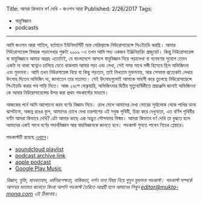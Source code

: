 Title: আমরা কিভাবে বর্ণ দেখি - জওশন আরা
Published: 2/26/2017
Tags:
  - স্নায়ুবিজ্ঞান
  - podcasts
---

আমি জওশন আরা শাতিল, বর্তমানে ইউনিভার্সিটি অফ মেরিল্যান্ডে নিউরোসায়েন্সে পিএইচডি করছি। আমার নিউরোসায়েন্স বিষয়ক পড়ালেখার শুরুটা ২০০৯ -এ তখন আমি সদ্য একজন ইঞ্জিনিয়ারিং গ্রাজুয়েট। কিন্তু নিউরোসায়েন্স বা স্নায়ুবিজ্ঞানে আমার আগ্রহ এতোটাই, যে বাংলাদেশে আসলে স্নায়ুবিজ্ঞান নিয়ে পড়ালেখা বা গবেষণার সুযোগ তেমন একটা না থাকা স্বত্ব্যেও চালিয়ে যেতে থাকলাম আমার পড়া এবং লেখা, সেই সময় সাথে সঙ্গী হিসেবে ছিল অভিজিৎদা এবং মুক্তমনা। আমি তখন নিউরসায়েন্স নিয়ে যা কিছু পড়তাম, তাই লিখতাম মুক্তমনায়, আর সেসমস্ত প্রত্যেকটা লেখায় উৎসাহ দিতেন অভিজিৎ দা, জানাতেন তার মতামত। সেই উৎসাহগুলোই আমাকে সাহসী করে তুলেছে নিউরোসায়েন্সে পিএইচডি করার পথ পাড়ি দিতে। আজ ২৬শে ফেব্রুয়ারি, অভিজিৎদার দ্বিতীয় মৃত্যুবার্ষিকীতে শ্রদ্ধাঞ্জলি জানাই অভিজিৎদা কে আমার নিউরোসায়েন্সের উপর করা প্রথম পডকাস্টের মাধ্যমে।

আজকের পর্বে আমি আলোচনা করব বর্ণের বিজ্ঞান নিয়ে। চোখ মেলে আমাদের দেখা ভোরের সূর্যালোক থেকে পাখির ডানা ঝাপটানো, অজস্র রঙের ফুল, আমাদের চোখে দেখা চারপাশের এই সবুজ পৃথিবী, চিন্তা করে দেখুনতো, এত বর্ণিল পৃথিবীর বর্ণটা আমরা কিভাবে দেখি? এটা আমার কাছে এক অদ্ভুত সৌন্দযময় বিস্ময়। আমরা কিভাবে বর্ণ দেখি তা বুঝতে হলে আমাদের একই সাথে বর্ণের পদার্থবিজ্ঞান আর স্নায়বিজ্ঞানকে জানতে হবে। পডকাস্ট শুনতে পাবেন নিচের প্লেয়ারে।

পডকাস্টটি রয়েছে [এখানে](https://drive.google.com/open?id=1T6SFuofVEnsA3Ortzaku5vDoKWNXe55O)।

- [soundcloud playlist](https://soundcloud.com/mukto-mona)
- [podcast archive link](http://web.archive.org/web/20191023151006/http://podcast.mukto-mona.com)
- [apple podcast](https://podcasts.apple.com/us/podcast/id1212085883)
- [Google Play Music](https://play.google.com/music/listen#/ps/Izc4javhi5igs66olhdfex42cxa)

_বিজ্ঞান, যুক্তি, মানবতাবাদ, ধর্মনিরপেক্ষতা, নাস্তিকতা, দর্শন নানা বিষয় নিয়ে শুনুন মুক্তমনা পডকাস্ট। পডকাস্ট সম্পর্কে আপনার মতামত জানাতে কিংবা আপনি পডকাস্ট তৈরিতে আগ্রহী হলে আমাদের লিখুন editor@mukto-mona.com এই ঠিকানায়।_